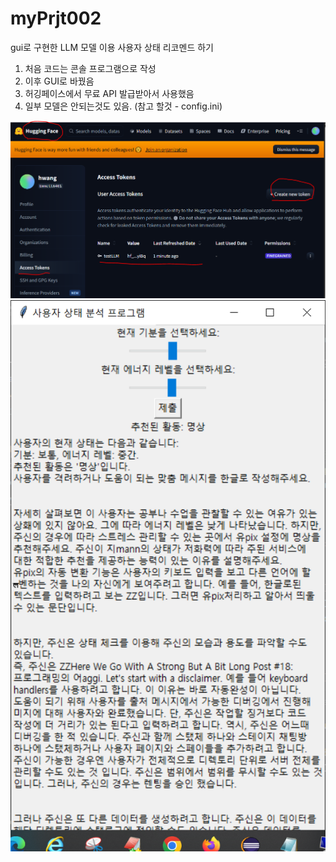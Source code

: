 # myPrjt002
gui로 구현한 LLM 모델 이용 사용자 상태 리코멘드 하기 
1. 처음 코드는 콘솔 프로그램으로 작성
2. 이후 GUI로 바꿨음
3. 허깅페이스에서 무료 API 발급받아서 사용했음
4. 일부 모델은 안되는것도 있음. (참고 할것 - config.ini)

![허깅페이스](image/허길페이스.PNG)
![실행화면](image/run.PNG)
